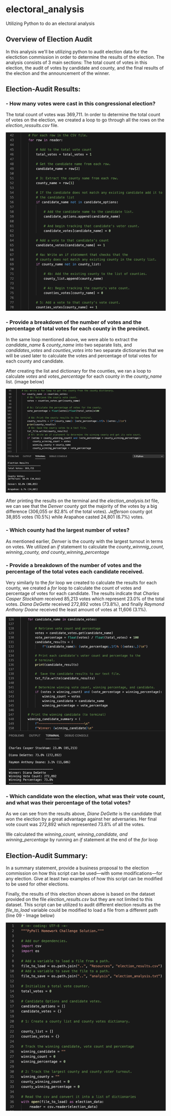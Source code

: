 # electoral_analysis
Utilizing Python to do an electoral analysis 

## Overview of Election Audit
In this analysis we'll be utilizing python to audit election data for the electiction commission in order to determine the results of the election.  The analysis consists of 3 main sections: The total count of votes in this election, the audit of votes by candidate and county, and the final results of the election and the announcement of the winner.

## Election-Audit Results: 
  
### - How many votes were cast in this congressional election?
The total count of votes was 369,711. In order to determine the total count of votes on the election, we created a loop to go through all the rows on the *election_ressults.csv* file. 

![image](https://github.com/ejyongc/election_analysis/blob/main/Resources/List%20and%20dictionary%20loop.png)
  
### - Provide a breakdown of the number of votes and the percentage of total votes for each county in the precinct.
In the same loop mentioned above, we were able to extract the *candidate_name* & *county_name* into two separate lists, and *candidates_votes* and *counties_votes* into two separate dictionaries that we will be used later to calculate the votes and percentage of total votes for each county and candidate.
  
After creating the list and dictionary for the counties, we ran a loop to calculate *votes* and *votes_percentage* for each county in the *county_name* list. (image below)

![image](https://github.com/ejyongc/election_analysis/blob/main/Resources/Loop%20for%20counties.png)
  
After printing the results on the terminal and the *election_analysis.txt* file, we can see that the *Denver* county got the majority of the votes by a big difference (306,055 or 82.8% of the total votes). *Jefferson* county got 38,855 votes (10.5%) while Arapahoe casted 24,801 (6.7%) votes. 
  
### - Which county had the largest number of votes?
As mentioned earlier, *Denver* is the county with the largest turnout in terms on votes. We utilized an *if* statement to calculate the *county_winnnig_count, winning_county, and county_winning_percentage*
  
### - Provide a breakdown of the number of votes and the percentage of the total votes each candidate received.
Very similarly to the *for* loop we created to calculate the results for each county, we created a *for* loop to calculate the count of votes and percentage of votes for each candidate.
The results indicate that *Charles Casper Stockham* received 85,213 votes which represent 23.0% of the total votes.  *Diana DeGette* received 272,892 votes (73.8%), and finally *Raymond Anthony Doane* received the least amount of votes at 11,606 (3.1%). 
  
![image](https://github.com/ejyongc/election_analysis/blob/main/Resources/loop%20for%20candidates.png)
  
### - Which candidate won the election, what was their vote count, and what was their percentage of the total votes?
As we can see from the results above, *Diane DeGette* is the candidate that won the election by a great advantage against her adversaries. Her final vote count was 272,892 which represented 73.8% of all the votes. 
  
We calculated the *winning_count, winning_candidate, and winning_percentage* by running an *if* statement at the end of the *for* loop 
  
## Election-Audit Summary: 
In a summary statement, provide a business proposal to the election commission on how this script can be used—with some modifications—for any election. Give at least two examples of how this script can be modified to be used for other elections.

Finally, the results of this election shown above is based on the dataset provided on the file *election_results.csv* but they are not limited to this dataset. This script can be utilized to audit different election results as the *file_to_load* variable could be modified to load a file from a different path (line 09 - Image below)

![image](https://github.com/ejyongc/election_analysis/blob/main/Resources/file%20to%20open.png)

